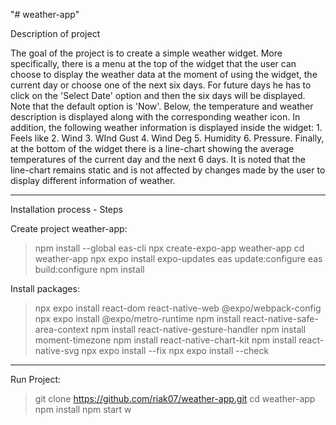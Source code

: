 "# weather-app"

Description of project

The goal of the project is to create a simple weather widget.
More specifically, there is a menu at the top of the widget that the user can choose to display the weather data at the moment of using the widget, the current day or choose one of the next six days. For future days he has to click on the 'Select Date' option and then the six days will be displayed. Note that the default option is 'Now'. 
Below, the temperature and weather description is displayed along with the corresponding weather icon.
In addition, the following weather information is displayed inside the widget: 1. Feels like 2. Wind 3. WInd Gust 4. Wind Deg 5. Humidity 6. Pressure.
Finally, at the bottom of the widget there is a line-chart showing the average temperatures of the current day and the next 6 days. It is noted that the line-chart remains static and is not affected by changes made by the user to display different information of weather.

_______________________________________________________________________________________________________

Installation process - Steps

Create project weather-app:
>npm install --global eas-cli
>npx create-expo-app weather-app
>cd weather-app
>npx expo install expo-updates
>eas update:configure
>eas build:configure
>npm install

Install packages:
>npx expo install react-dom react-native-web @expo/webpack-config
>npx expo install @expo/metro-runtime
>npm install react-native-safe-area-context
>npm install react-native-gesture-handler
>npm install moment-timezone
>npm install react-native-chart-kit
>npm install react-native-svg
>npx expo install --fix
>npx expo install --check

__________________________________________________________________________________

Run Project: 
>git clone https://github.com/riak07/weather-app.git
>cd weather-app
>npm install
>npm start
>w
